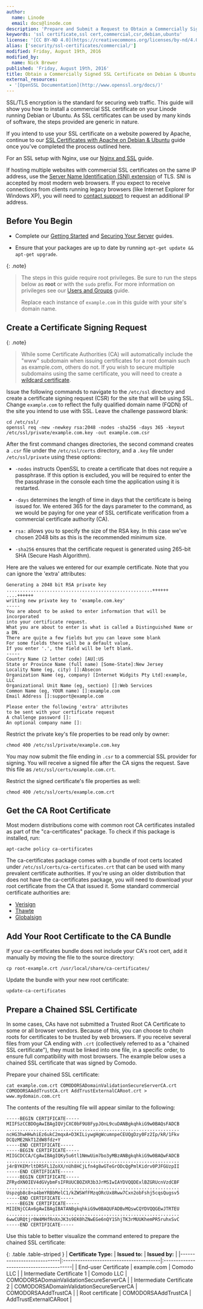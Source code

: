 ```yaml
---
author:
  name: Linode
  email: docs@linode.com
description: 'Prepare and Submit a Request to Obtain a Commercially Signed SSL Certificate on Debian or Ubuntu.'
keywords: 'ssl certificate,ssl cert,commercial,csr,debian,ubuntu'
license: '[CC BY-ND 4.0](https://creativecommons.org/licenses/by-nd/4.0)'
alias: ['security/ssl-certificates/commercial/']
modified: Friday, August 19th, 2016
modified_by:
  name: Nick Brewer
published: 'Friday, August 19th, 2016'
title: Obtain a Commercially Signed SSL Certificate on Debian & Ubuntu
external_resources:
 - '[OpenSSL Documentation](http://www.openssl.org/docs/)'
---
```


SSL/TLS encryption is the standard for securing web traffic. This guide will show you how to install a commercial SSL certificate on your Linode running Debian or Ubuntu. As SSL certificates can be used by many kinds of software, the steps provided are generic in nature.

If you intend to use your SSL certificate on a website powered by Apache, continue to our [SSL Certificates with Apache on Debian & Ubuntu](/docs/security/ssl/ssl-apache2-debian-ubuntu) guide once you've completed the process outlined here.

For an SSL setup with Nginx, use our [Nginx and SSL](/docs/security/ssl/provide-encrypted-resource-access-using-ssl-certificates-on-nginx) guide.

If hosting multiple websites with commercial SSL certificates on the same IP address, use the [Server Name Identification (SNI) extension](https://wiki.apache.org/httpd/NameBasedSSLVHostsWithSNI) of TLS. SNI is accepted by most modern web browsers. If you expect to receive connections from clients running legacy browsers (like Internet Explorer for Windows XP), you will need to [contact support](/docs/platform/support) to request an additional IP address.

## Before You Begin

- Complete our [Getting Started](/docs/getting-started) and [Securing Your Server](/docs/securing-your-server) guides.

- Ensure that your packages are up to date by running `apt-get update && apt-get upgrade`.

{: .note}
>
>The steps in this guide require root privileges. Be sure to run the steps below as **root** or with the `sudo` prefix. For more information on privileges see our [Users and Groups](/docs/tools-reference/linux-users-and-groups) guide.
>
>Replace each instance of `example.com` in this guide with your site's domain name.

## Create a Certificate Signing Request

{: .note}
>
>While some Certificate Authorities (CA) will automatically include the "www" subdomain when issuing certificates for a root domain such as example.com, others do not. If you wish to secure multiple subdomains using the same certificate, you will need to create a [wildcard certificate](https://en.wikipedia.org/wiki/Wildcard_certificate).

Issue the following commands to navigate to the `/etc/ssl` directory and create a certificate signing request (CSR) for the site that will be using SSL. Change `example.com` to reflect the fully qualified domain name (FQDN) of the site you intend to use with SSL. Leave the challenge password blank:

    cd /etc/ssl/
    openssl req -new -newkey rsa:2048 -nodes -sha256 -days 365 -keyout /etc/ssl/private/example.com.key -out example.com.csr

After the first command changes directories, the second command creates a `.csr` file under the `/etc/ssl/certs` directory, and a `.key` file under `/etc/ssl/private` using these options:

* `-nodes` instructs OpenSSL to create a certificate that does not require a passphrase. If this option is excluded, you will be required to enter the the passphrase in the console each time the application using it is restarted.

* `-days` determines the length of time in days that the certificate is being issued for. We entered 365 for the days parameter to the command, as we would be paying for one year of SSL certificate verification from a commercial certificate authority (CA).

* `rsa:` allows you to specify the size of the RSA key. In this case we've chosen 2048 bits as this is the recommended minimum size.

* `-sha256` ensures that the certificate request is generated using 265-bit SHA (Secure Hash Algorithm).

Here are the values we entered for our example certificate. Note that you can ignore the 'extra' attributes:

    Generating a 2048 bit RSA private key
    ......................................................++++++
    ....++++++
    writing new private key to 'example.com.key'
    -----
    You are about to be asked to enter information that will be incorporated
    into your certificate request.
    What you are about to enter is what is called a Distinguished Name or a DN.
    There are quite a few fields but you can leave some blank
    For some fields there will be a default value,
    If you enter '.', the field will be left blank.
    -----
    Country Name (2 letter code) [AU]:US
    State or Province Name (full name) [Some-State]:New Jersey
    Locality Name (eg, city) []:Absecon
    Organization Name (eg, company) [Internet Widgits Pty Ltd]:example, LLC
    Organizational Unit Name (eg, section) []:Web Services
    Common Name (eg, YOUR name) []:example.com
    Email Address []:support@example.com

    Please enter the following 'extra' attributes
    to be sent with your certificate request
    A challenge password []:
    An optional company name []:

Restrict the private key's file properties to be read only by owner:

    chmod 400 /etc/ssl/private/example.com.key

You may now submit the file ending in `.csr` to a commercial SSL provider for signing. You will receive a signed file after the CA signs the request. Save this file as `/etc/ssl/certs/example.com.crt`.

Restrict the signed certificate's file properties as well:

    chmod 400 /etc/ssl/certs/example.com.crt

## Get the CA Root Certificate

Most modern distributions come with common root CA certificates installed as part of the "ca-certificates" package. To check if this package is installed, run:

    apt-cache policy ca-certificates

The ca-certificates package comes with a bundle of root certs located under `/etc/ssl/certs/ca-certificates.crt` that can be used with many prevalent certificate authorities. If you're using an older distribution that does not have the ca-certificates package, you will need to download your root certificate from the CA that issued it. Some standard commercial certificate authorities are:

-   [Verisign](https://knowledge.verisign.com/support/ssl-certificates-support/index.html)
-   [Thawte](http://www.thawte.com/roots/index.html)
-   [Globalsign](http://www.globalsign.com/en//)

## Add Your Root Certificate to the CA Bundle

If your ca-certificates bundle does not include your CA's root cert, add it manually by moving the file to the source directory:

    cp root-example.crt /usr/local/share/ca-certificates/

Update the bundle with your new root certificate:

    update-ca-certificates

## Prepare a Chained SSL Certificate

In some cases, CAs have not submitted a Trusted Root CA Certificate to some or all browser vendors. Because of this, you can choose to *chain* roots for certificates to be trusted by web browsers. If you receive several files from your CA ending with `.crt` (collectively referred to as a "chained SSL certificate"), they must be linked into one file, in a specific order, to ensure full compatibility with most browsers. The example below uses a chained SSL certificate that was signed by Comodo.

Prepare your chained SSL certificate:

    cat example.com.crt COMODORSADomainValidationSecureServerCA.crt  COMODORSAAddTrustCA.crt AddTrustExternalCARoot.crt > www.mydomain.com.crt

The contents of the resulting file will appear similar to the following:

    -----BEGIN CERTIFICATE-----
    MIIFSzCCBDOgAwIBAgIQVjCXC0bF9U8FypJOnL9cuDANBgkqhkiG9w0BAQsFADCB
    ................................................................
    ncHG3hwHHwhiEz6ukC2mqxA+D3KILiywgHgWcumnpeCEUQgDzy0Fz2Ip/kR/1Fkv
    DCQzME2NkT1ZdW8fdz+Y
    -----END CERTIFICATE-----
    -----BEGIN CERTIFICATE-----
    MIIGCDCCA/CgAwIBAgIQKy5u6tl1NmwUim7bo3yMBzANBgkqhkiG9w0BAQwFADCB
    ................................................................
    j4rBYKEMrltDR5FL1ZoXX/nUh8HCjLfn4g8wGTeGrODcQgPmlKidrv0PJFGUzpII
    -----END CERTIFICATE-----
    -----BEGIN CERTIFICATE-----
    ZFRydXN0IEV4dGVybmFsIFRUUCBOZXR3b3JrMSIwIAYDVQQDExlBZGRUcnVzdCBF
    ................................................................
    Uspzgb8c8+a4bmYRBbMelC1/kZWSWfFMzqORcUx8Rww7Cxn2obFshj5cqsQugsv5
    -----END CERTIFICATE-----
    -----BEGIN CERTIFICATE-----
    MIIENjCCAx6gAwIBAgIBATANBgkqhkiG9w0BAQUFADBvMQswCQYDVQQGEwJTRTEU
    ................................................................
    6wwCURQtjr0W4MHfRnXnJK3s9EK0hZNwEGe6nQY1ShjTK3rMUUKhemPR5ruhxSvC
    -----END CERTIFICATE-----


Use this table to better visualize the command entered to prepare the chained SSL certificate:

{: .table .table-striped }
| **Certificate Type:**      | **Issued to:**                          | **Issued by:**                          |
|----------------------------|:----------------------------------------|:----------------------------------------|
| End-user Certificate       | example.com                             | Comodo LLC                              |
| Intermediate Certificate 1 | Comodo LLC                              | COMODORSADomainValidationSecureServerCA |
| Intermediate Certificate 2 | COMODORSADomainValidationSecureServerCA | COMODORSAAddTrustCA                     |
| Root certificate           | COMODORSAAddTrustCA                     | AddTrustExternalCARoot                  |
